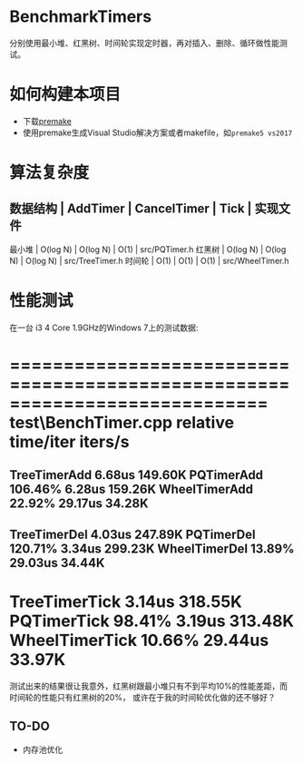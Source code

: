 # BenchmarkTimers

分别使用最小堆、红黑树、时间轮实现定时器，再对插入、删除、循环做性能测试。


# 如何构建本项目

* 下载[premake](https://premake.github.io/download.html#v5)
* 使用premake生成Visual Studio解决方案或者makefile，如`premake5 vs2017`


# 算法复杂度

数据结构 | AddTimer | CancelTimer | Tick     | 实现文件
--------------------------------------------------------
最小堆   | O(log N) |  O(log N)   | O(1)     | src/PQTimer.h
红黑树   | O(log N) |  O(log N)   | O(log N) | src/TreeTimer.h
时间轮   | O(1)     |  O(1)       | O(1)     | src/WheelTimer.h


# 性能测试

在一台 i3 4 Core 1.9GHz的Windows 7上的测试数据:

============================================================================
test\BenchTimer.cpp                              relative  time/iter  iters/s
============================================================================
TreeTimerAdd                                                 6.68us  149.60K
PQTimerAdd                                       106.46%     6.28us  159.26K
WheelTimerAdd                                     22.92%    29.17us   34.28K
----------------------------------------------------------------------------
TreeTimerDel                                                 4.03us  247.89K
PQTimerDel                                       120.71%     3.34us  299.23K
WheelTimerDel                                     13.89%    29.03us   34.44K
----------------------------------------------------------------------------
TreeTimerTick                                                3.14us  318.55K
PQTimerTick                                       98.41%     3.19us  313.48K
WheelTimerTick                                    10.66%    29.44us   33.97K
============================================================================


测试出来的结果很让我意外，红黑树跟最小堆只有不到平均10%的性能差距，而时间轮的性能只有红黑树的20%，
或许在于我的时间轮优化做的还不够好？

## TO-DO

* 内存池优化